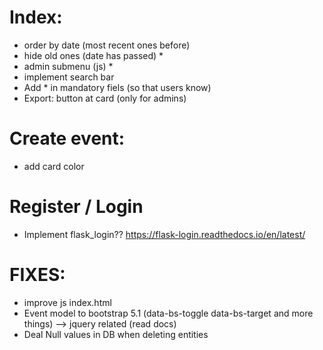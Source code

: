 # Index:
* order by date (most recent ones before)
* hide old ones (date has passed) *
* admin submenu (js) *
* implement search bar
* Add * in mandatory fiels (so that users know)
* Export: button at card (only for admins)

# Create event: 
* add card color 

# Register / Login

* Implement flask_login?? https://flask-login.readthedocs.io/en/latest/


# FIXES:
* improve js index.html
* Event model to bootstrap 5.1 (data-bs-toggle data-bs-target and more things) --> jquery related (read docs)
* Deal Null values in DB when deleting entities